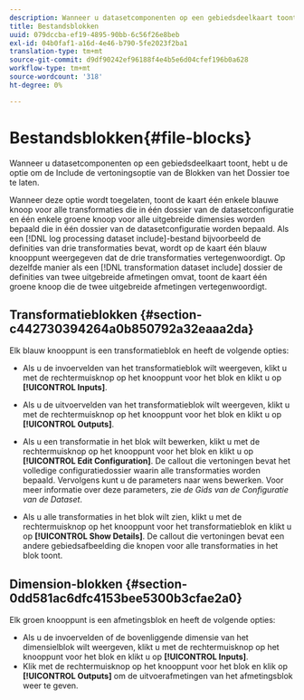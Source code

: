 ```yaml
---
description: Wanneer u datasetcomponenten op een gebiedsdeelkaart toont, hebt u de optie om de Include de vertoningsoptie van de Blokken van het Dossier toe te laten.
title: Bestandsblokken
uuid: 079dccba-ef19-4895-90bb-6c56f26e8beb
exl-id: 04b0faf1-a16d-4e46-b790-5fe2023f2ba1
translation-type: tm+mt
source-git-commit: d9df90242ef96188f4e4b5e6d04cfef196b0a628
workflow-type: tm+mt
source-wordcount: '318'
ht-degree: 0%

---
```


# Bestandsblokken{#file-blocks}

Wanneer u datasetcomponenten op een gebiedsdeelkaart toont, hebt u de optie om de Include de vertoningsoptie van de Blokken van het Dossier toe te laten.

Wanneer deze optie wordt toegelaten, toont de kaart één enkele blauwe knoop voor alle transformaties die in één dossier van de datasetconfiguratie en één enkele groene knoop voor alle uitgebreide dimensies worden bepaald die in één dossier van de datasetconfiguratie worden bepaald. Als een [!DNL log processing dataset include]-bestand bijvoorbeeld de definities van drie transformaties bevat, wordt op de kaart één blauw knooppunt weergegeven dat de drie transformaties vertegenwoordigt. Op dezelfde manier als een [!DNL transformation dataset include] dossier de definities van twee uitgebreide afmetingen omvat, toont de kaart één groene knoop die de twee uitgebreide afmetingen vertegenwoordigt.

## Transformatieblokken {#section-c442730394264a0b850792a32eaaa2da}

Elk blauw knooppunt is een transformatieblok en heeft de volgende opties:

* Als u de invoervelden van het transformatieblok wilt weergeven, klikt u met de rechtermuisknop op het knooppunt voor het blok en klikt u op **[!UICONTROL Inputs]**.
* Als u de uitvoervelden van het transformatieblok wilt weergeven, klikt u met de rechtermuisknop op het knooppunt voor het blok en klikt u op **[!UICONTROL Outputs]**.
* Als u een transformatie in het blok wilt bewerken, klikt u met de rechtermuisknop op het knooppunt voor het blok en klikt u op **[!UICONTROL Edit Configuration]**. De callout die vertoningen bevat het volledige configuratiedossier waarin alle transformaties worden bepaald. Vervolgens kunt u de parameters naar wens bewerken. Voor meer informatie over deze parameters, zie *de Gids van de Configuratie van de Dataset*.

* Als u alle transformaties in het blok wilt zien, klikt u met de rechtermuisknop op het knooppunt voor het transformatieblok en klikt u op **[!UICONTROL Show Details]**. De callout die vertoningen bevat een andere gebiedsafbeelding die knopen voor alle transformaties in het blok toont.

## Dimension-blokken {#section-0dd581ac6dfc4153bee5300b3cfae2a0}

Elk groen knooppunt is een afmetingsblok en heeft de volgende opties:

* Als u de invoervelden of de bovenliggende dimensie van het dimensielblok wilt weergeven, klikt u met de rechtermuisknop op het knooppunt voor het blok en klikt u op **[!UICONTROL Inputs]**.
* Klik met de rechtermuisknop op het knooppunt voor het blok en klik op **[!UICONTROL Outputs]** om de uitvoerafmetingen van het afmetingsblok weer te geven.
